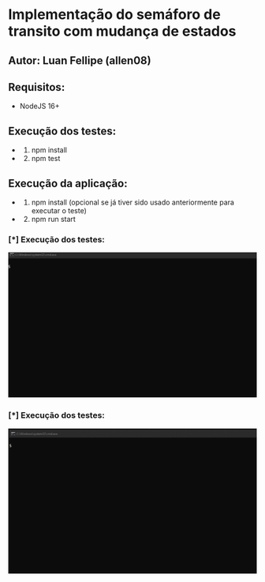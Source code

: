 # Implementação do semáforo de transito com mudança de estados
## Autor: Luan Fellipe (allen08)

## Requisitos:
- NodeJS 16+

## Execução dos testes:
- 1. npm install 
- 2. npm test

## Execução da aplicação:
- 1. npm install (opcional se já tiver sido usado anteriormente para executar o teste)
- 2. npm run start

### [*] Execução dos testes:

![Alt text](execucao/execucaoTestes.gif)

### [*] Execução dos testes:

![Alt text](execucao/execucaoMain.gif)